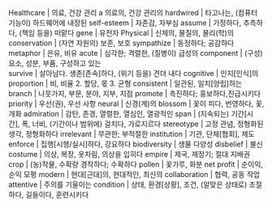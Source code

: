 Healthcare	| 의료, 건강 관리 a 의료의, 건강 관리의 
hardwired	| 타고나는, (컴퓨터 기능이) 하드웨어에 내장된 
self-esteem	| 자존감, 자부심
assume		| 가정하다, 추측하다, (책임 등을) 떠맡다
gene		| 유전자
Physical	| 신체의, 물질의, 물리(학)의 
conservation	| (자연 자원의) 보존, 보호
sympathize	| 동정하다; 공감하다
metaphor	| 은유, 비유
acute		| 심각한; 격렬한, (질병이) 급성의 
component	| (구성) 요소, 성분, 부품, 구성하고 있는  
survive		| 살아남다. 생존[존속]하다, (위기 등을) 견뎌 내다 
cognitive	| 인지[인식]의
proportion	| 비, 비율 2. 할당, 몫 3. 균형
consistent	| 일관된, 일치[양립]하는 
branch		| 나뭇가지, 부문, 분야, 지부, 지점 
promote		| 촉진하다; 홍보하다,진급시키다 
priority	| 우선(권), 우선 사항
neural		| 신경(계)의 
blossom		| 꽃이 피다, 번영하다, 꽃, 개화
admiration	| 감탄, 존경, 열렬한, 열심인, 열광적인
span		| (지속되는) 기간[시간], 폭, 너비, (기간이나 범위에) 걸치다, 가로지르다 
stereotype	| 고정 관념, 정형화된 생각, 정형화하다
irrelevant	| 무관한; 부적절한
institution	| 기관, 단체[협회], 제도
enforce		| 집행[시행/실시]하다, 강요하다
biodiversity	| 생물 다양성
disbelief	| 불신  
costume		| 의상, 복장, 옷차림, 의상을 입히다
empire		| 제국, 제정기; 절대 지배권 
crop		| (농)작물, 수확량 경작하다; 수확하다
pollen		| 꽃가루, 화분
net profit	| 순이익, 순익 모평
modern		| 현대[근대]의, 현대적인, 최신의
collaboration	| 협력, 공동 작업
attentive	| 주의를 기울이는
condition	| 상태, 환경[상황], 조건, (알맞은 상태로) 조절하다, 길들이다, 훈련시키다

